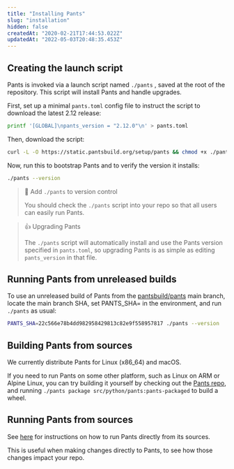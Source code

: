 ```yaml
---
title: "Installing Pants"
slug: "installation"
hidden: false
createdAt: "2020-02-21T17:44:53.022Z"
updatedAt: "2022-05-03T20:48:35.453Z"
---
```

Creating the launch script
--------------------------

Pants is invoked via a launch script named `./pants` , saved at the root of the repository. This script will install Pants and handle upgrades.

First, set up a minimal `pants.toml` config file to instruct the script to download the latest 2.12 release:

```bash
printf '[GLOBAL]\npants_version = "2.12.0"\n' > pants.toml
```

Then, download the script:

```bash
curl -L -O https://static.pantsbuild.org/setup/pants && chmod +x ./pants
```

Now, run this to bootstrap Pants and to verify the version it installs:

```bash
./pants --version
```

> 📘 Add `./pants` to version control
> 
> You should check the `./pants` script into your repo so that all users can easily run Pants.

> 👍 Upgrading Pants
> 
> The `./pants` script will automatically install and use the Pants version specified in `pants.toml`, so upgrading Pants is as simple as editing `pants_version` in that file.

Running Pants from unreleased builds
------------------------------------

To use an unreleased build of Pants from the [pantsbuild/pants](https://github.com/pantsbuild/pants) main branch, locate the main branch SHA, set PANTS_SHA=<SHA> in the environment, and run `./pants` as usual:

```bash
PANTS_SHA=22c566e78b4dd982958429813c82e9f558957817 ./pants --version
```

Building Pants from sources
---------------------------

We currently distribute Pants for Linux (x86_64) and macOS.

If you need to run Pants on some other platform, such as Linux on ARM or Alpine Linux, you can try building it yourself by checking out the [Pants repo](https://github.com/pantsbuild/pants), and running `./pants package src/python/pants:pants-packaged` to build a wheel.

Running Pants from sources
--------------------------

See [here](doc:running-pants-from-sources) for instructions on how to run Pants directly from its sources.

This is useful when making changes directly to Pants, to see how those changes impact your repo.
